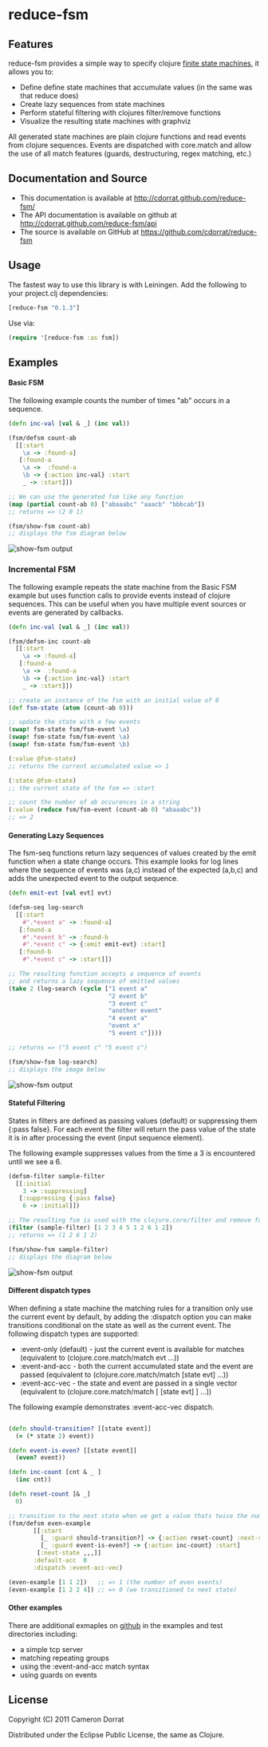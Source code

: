 # reduce-fsm

## Features
reduce-fsm provides a simple way to specify clojure [finite state machines](http://en.wikipedia.org/wiki/Finite-state_machine), it allows you to:

- Define define state machines that accumulate values (in the same was that reduce does)
- Create lazy sequences from state machines
- Perform stateful filtering with clojures filter/remove functions
- Visualize the resulting state machines with graphviz

All generated state machines are plain clojure functions and read events from clojure sequences.
Events are dispatched with core.match and allow the use of all match features (guards, destructuring, regex matching, etc.)

## Documentation and Source

- This documentation is available at http://cdorrat.github.com/reduce-fsm/
- The API documentation is available on github at http://cdorrat.github.com/reduce-fsm/api
- The source is available on GitHub at https://github.com/cdorrat/reduce-fsm


## Usage
The fastest way to use this library is with Leiningen. Add the following to your project.clj dependencies:

```clojure
[reduce-fsm "0.1.3"]
```

Use via:

```clojure
(require '[reduce-fsm :as fsm])
```

## Examples

#### Basic FSM 
The following example counts the number of times "ab" occurs in a sequence. 

```clojure
(defn inc-val [val & _] (inc val))

(fsm/defsm count-ab
  [[:start
    \a -> :found-a]
   [:found-a
    \a ->  :found-a
    \b -> {:action inc-val} :start
    _ -> :start]])

;; We can use the generated fsm like any function
(map (partial count-ab 0) ["abaaabc" "aaacb" "bbbcab"])
;; returns => (2 0 1)

(fsm/show-fsm count-ab)
;; displays the fsm diagram below

```

![show-fsm output](http://cdorrat.github.com/reduce-fsm/images/fsm-count-ab.png)

### Incremental FSM
The following example repeats the state machine from the Basic FSM example but uses function calls to provide
events instead of clojure sequences. This can be useful when you have multiple event sources or events are
generated by callbacks.

```clojure
(defn inc-val [val & _] (inc val))

(fsm/defsm-inc count-ab
  [[:start
    \a -> :found-a]
   [:found-a
    \a ->  :found-a
    \b -> {:action inc-val} :start
    _ -> :start]])

;; create an instance of the fsm with an initial value of 0
(def fsm-state (atom (count-ab 0)))

;; update the state with a few events
(swap! fsm-state fsm/fsm-event \a)
(swap! fsm-state fsm/fsm-event \a)
(swap! fsm-state fsm/fsm-event \b)

(:value @fsm-state)
;; returns the current accumulated value => 1 

(:state @fsm-state)
;; the current state of the fsm => :start

;; count the number of ab occurences in a string
(:value (reduce fsm/fsm-event (count-ab 0) "abaaabc"))
;; => 2

````

#### Generating Lazy Sequences

The fsm-seq functions return lazy sequences of values created by the emit function when a state change occurs. 
This example looks for log lines where the sequence of events was (a,c) instead of the expected (a,b,c) and
adds the unexpected event to the output sequence. 


```clojure
(defn emit-evt [val evt] evt)

(defsm-seq log-search
  [[:start
    #".*event a" -> :found-a]
   [:found-a
    #".*event b" -> :found-b
    #".*event c" -> {:emit emit-evt} :start]
   [:found-b
    #".*event c" -> :start]])

;; The resulting function accepts a sequence of events 
;; and returns a lazy sequence of emitted values
(take 2 (log-search (cycle ["1 event a"
                            "2 event b"
                            "3 event c"
                            "another event"
                            "4 event a"
                            "event x"
                            "5 event c"])))

;; returns => ("5 event c" "5 event c")

(fsm/show-fsm log-search)
;; displays the image below

```

![show-fsm output](http://cdorrat.github.com/reduce-fsm/images/fsm-log-search.png)


#### Stateful Filtering
States in filters are defined as passing values (default) or suppressing them {:pass false}.
For each event the filter will return the pass value of the state it is in after processing the event (input sequence element).

The following example suppresses values from the time a 3 is encountered until we see a 6.

```clojure
(defsm-filter sample-filter
  [[:initial
    3 -> :suppressing]
   [:suppressing {:pass false}
    6 -> :initial]])

;; The resulting fsm is used with the clojure.core/filter and remove functions like this.
(filter (sample-filter) [1 2 3 4 5 1 2 6 1 2])
;; returns => (1 2 6 1 2)

(fsm/show-fsm sample-filter)
;; displays the diagram below
```

![show-fsm output](http://cdorrat.github.com/reduce-fsm/images/fsm-sample-filter.png)

#### Different dispatch types

When defining a state machine the matching rules for a transition only use the current event by default, by adding the :dispatch option you can make transitions conditional on the state as well as the current event.
The following dispatch types are supported:

- :event-only (default) - just the current event is available for matches (equivalent to (clojure.core.match/match evt ...))
- :event-and-acc        - both the current accumulated state and the event are passed (equivalent to (clojure.core.match/match [state evt] ...))
- :event-acc-vec        - the state and event are passed in a single vector (equivalent to (clojure.core.match/match [ [state evt] ] ...))

The following example demonstrates :event-acc-vec dispatch.

```clojure

(defn should-transition? [[state event]]
  (= (* state 2) event))

(defn event-is-even? [[state event]]
  (even? event))

(defn inc-count [cnt & _ ]
  (inc cnt))

(defn reset-count [& _]
  0)

;; transition to the next state when we get a value thats twice the number of even events we've seen
(fsm/defsm even-example 
	   [[:start
	     [_ :guard should-transition?] -> {:action reset-count} :next-state
	     [_ :guard event-is-even?] -> {:action inc-count} :start]
	    [:next-state ,,,]]
	   :default-acc  0
	   :dispatch :event-acc-vec)

(even-example [1 1 2])   ;; => 1 (the number of even events)
(even-example [1 2 2 4]) ;; => 0 (we transitioned to next state)
```

#### Other examples

There are additional exmaples on [github](https://github.com/cdorrat/reduce-fsm/tree/master)
in the examples and test directories  including:

- a simple tcp server
- matching repeating groups
- using the :event-and-acc match syntax
- using guards on events


## License

Copyright (C) 2011 Cameron Dorrat

Distributed under the Eclipse Public License, the same as Clojure.
